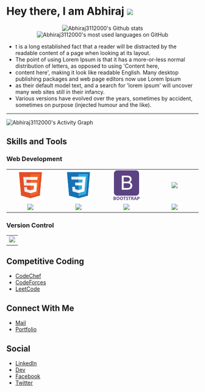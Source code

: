
# Hey there, I am Abhiraj <img src="https://raw.githubusercontent.com/MartinHeinz/MartinHeinz/master/wave.gif" width="34px">

<p align="center">
  <img alt="Abhiraj3112000's Github stats" src="https://github-readme-stats.vercel.app/api?username=Abhiraj3112000&count_private=true&include_all_commits=true&show_icons=true&bg_color=000000&title_color=E8E500&text_color=F8F2CB&icon_color=9FD410&hide_border=true&count_private=true" width="49%"/>
  <img alt="Abhiraj3112000's most used languages on GitHub" src="https://github-readme-stats.vercel.app/api/top-langs/?username=Abhiraj3112000&langs_count=10&layout=compact&bg_color=000000&title_color=E8E500&text_color=F8F2CB&icon_color=9FD410&hide_border=true&hide=jupyter%20notebook,html" width="49%"/> 
</p>

- t is a long established fact that a reader will be distracted by the readable content of a page when looking at its layout.
- The point of using Lorem Ipsum is that it has a more-or-less normal distribution of letters, as opposed to using 'Content here,
- content here', making it look like readable English. Many desktop publishing packages and web page editors now use Lorem Ipsum
- as their default model text, and a search for 'lorem ipsum' will uncover many web sites still in their infancy.
- Various versions have evolved over the years, sometimes by accident, sometimes on purpose (injected humour and the like).


<hr>
<img alt="Abhiraj3112000's Activity Graph" src="https://activity-graph.herokuapp.com/graph?username=Abhiraj3112000&bg_color=000000&color=E8E500&line=F8F2CB&point=9FD410&hide_border=true" />

## Skills and Tools

### Web Development
<table width="100">
  <tr>
      <td align='center' width="190">
          <img src="https://github.com/devicons/devicon/blob/master/icons/html5/html5-original.svg" width="70">
      </td>
      <td align='center' width="190">
          <img src="https://github.com/devicons/devicon/blob/master/icons/css3/css3-original.svg" width="70">
      </td>
      <td align='center' width="190">
        <img src="https://github.com/devicons/devicon/blob/master/icons/bootstrap/bootstrap-plain-wordmark.svg" width="80">
      </td>
       <td align='center' width="190">
          <img src="https://www.vectorlogo.zone/logos/mongodb/mongodb-ar21.svg">
      </td>
  </tr>
  <tr>
    <td align='center'>
        <img src="https://www.vectorlogo.zone/logos/firebase/firebase-ar21.svg" width="110">
      </td>
      <td align='center' width="190">
          <img src="https://www.vectorlogo.zone/logos/reactjs/reactjs-ar21.svg">
      </td>
      <td align='center'>
          <img src="https://www.vectorlogo.zone/logos/nodejs/nodejs-ar21.svg">
      </td>
      <td align='center'>
          <img src="https://www.vectorlogo.zone/logos/expressjs/expressjs-ar21.svg" width="100">
      </td>
  </tr>
</table>

### Version Control
<table width="100">
   <tr>
      <td align='center'>
          <img src="https://cdn.freebiesupply.com/logos/large/2x/git-logo-svg-vector.svg" width="90">
      </td>
  </tr>
</table>

## Competitive Coding
  - [CodeChef]()
  - [CodeForces]()
  - [LeetCode]()

## Connect With Me
  - [Mail](mailto:1905003@kiit.ac.in)
  - [Portfolio]()

## Social
  - [LinkedIn]()
  - [Dev]()
  - [Facebook]()
  - [Twitter]()
